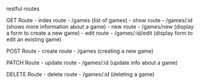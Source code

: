 
restful routes

GET Route
    - index route - /games (list of games)
    - show route - /games/:id (shows more information about a game)
    - new route - /games/new (display a form to create a new game)
    - edit route - /games/:id/edit (display form to edit an existing game)  

POST Route
    - create route - /games (creating a new game)

PATCH Route
    - update route - /games/:id (update info about a game)

DELETE Route
    - delete route - /games/:id (deleting a game)